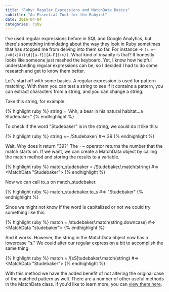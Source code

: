 ```yaml
---
title: "Ruby: Regular Expressions and MatchData Basics"
subtitle: "An Essential Tool for the Rubyist"
date: 2016-04-04
categories: ruby
---
```


I've used regular expressions before in SQL and Google Analytics, but there's something intimidating about the way they look in Ruby sometimes that has stopped me from delving into them so far. For instance => `(s =~ /<0(x|X)(\d|[a-f]|[A-F])+>/)`. What kind of insanity is that? It honestly looks like someone just mashed the keyboard. Yet, I know how helpful understanding regular expressions can be, so I decided I had to do some research and get to know them better.

Let's start off with some basics. A regular expression is used for pattern matching. With them you can test a string to see if it contains a pattern, you can extract characters from a string, and you can change a string.

Take this string, for example:

{% highlight ruby %}
string = "Ahh, a bear in his natural habitat...a Studebaker."
{% endhighlight %}

To check if the word "Studebaker" is in the string, we could do it like this:

{% highlight ruby %}
string =~ /Studebaker/ #=> 39
{% endhighlight %}

Wait. Why does it return "39?" The =~ operator returns the number that the match starts on. If we want, we can create a MatchData object by calling the match method and storing the results to a variable.

{% highlight ruby %}
match_studebaker = /Studebaker/.match(string) #=> <MatchData "Studebaker">
{% endhighlight %}

Now we can call to_s on match_studebaker.

{% highlight ruby %}
match_studebaker.to_s #=> "Studebaker"
{% endhighlight %}

Since we might not know if the word is capitalized or not we could try something like this:

{% highlight ruby %}
match = /studebaker/.match(string.downcase) #=> <MatchData "studebaker">
{% endhighlight %}

And it works. However, the string in the MatchData object now has a lowercase "s." We could alter our regular expression a bit to accomplish the same thing.

{% highlight ruby %}
match = /[sS]tudebaker/.match(string) #=> <MatchData "Studebaker">
{% endhighlight %}

With this method we have the added benefit of not altering the original case of the matched pattern as well. There are a number of other useful methods in the MatchData class. If you'd like to learn more, you can [view them here][ruby-docs].

[ruby-docs]: http://ruby-doc.org/core-1.9.3/MatchData.html
